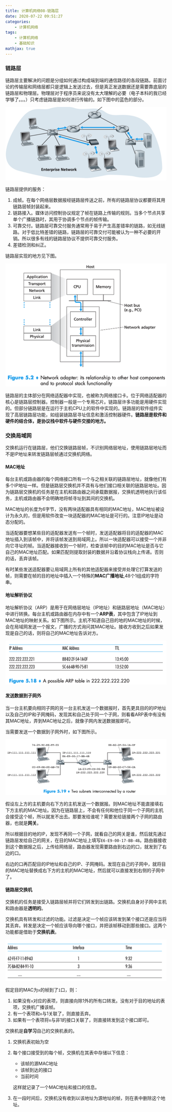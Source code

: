 ```yaml
---
title: 计算机网络08-链路层
date: 2020-07-22 09:51:27
categories:
	- 计算机网络
tags:
	- 计算机网络
	- 基础知识
mathjax: true
---
```


### 链路层

链路层主要解决的问题是分组如何通过构成端到端的通信路径的各段链路。前面讨论的传输层和网络层都只是逻辑上发送过去，但是真正发送数据还是需要靠底层的链路层和物理层。物理层对于程序员来说没有太大理解的必要（电子本科的我已经学够了。。。）只考虑链路层是如何进行传输的。如下图中的蓝色的部分。

<img src="计算机网络08-链路层/01.png" alt="image-20200722101047980" style="zoom: 50%;" />

链路层提供的服务：

1. 成帧。在每个网络层数据报经链路层传送之前，所有的链路层协议都要将其用链路层帧封装起来。
2. 链路接入。媒体访问控制协议规定了帧在链路上传输的规则。当多个节点共享单个广播链路时，其用于协调多个节点的帧传输。
3. 可靠交付。链路层可靠交付服务通常用于易于产生高差错率的链路，如无线链路。对于低比特差错的链路，链路层的可靠交付可能被认为一种不必要的开销。所以很多有线的链路层协议不提供可靠交付服务。
4. 差错检测和纠正。

链路层实现的地方见下图。

<img src="计算机网络08-链路层/02.png" alt="image-20200722102408611" style="zoom:50%;" />

链路层的主体部分在网络适配器中实现，也被称为网络接口卡。位于网络适配器的核心是链路层控制器。控制器一般是一个专用芯片。链路层许多功能是用硬件实现的。但部分链路层是在运行于主机CPU上的软件中实现的。链路层的软件组件实现了高层链路层功能，如组装链路层寻址信息和激活控制器硬件。**链路层是软件和硬件的结合体，是协议栈中软件与硬件交接的地方。**

### 交换局域网

交换机运行在链路层，他们交换链路层帧，不识别网络层地址，使用链路层地址而不是IP地址来转发链路层帧通过交换机网络。

#### MAC地址

每台主机或路由器的每个网络接口所有一个与之相关联的链路层地址，就像他们有多个IP地址一样。但是链路层交换机并不具有与他们接口相关联的链路层地址。因为链路层交换机的任务是在主机和路由器之间承载数据报，交换机透明地执行该任务，主机或路由器不会明确地将帧寻址到其间的交换机。

MAC地址的长度为6字节，没有两块适配器具有相同的MAC地址，MAC地址被设计为永久的，但是用软件改变一块适配器的MAC地址是可行的。注意IP地址是动态分配的。

当适配器要想某些目的适配器发送有一个帧时，发送适配器将目的适配器的MAC地址插入到该帧中，并将该帧发送到局域网上。所以一块适配器可以接受一个并非向它寻址的帧。当适配器接收到一个帧时，检查该帧中的目的MAC地址是否与它自己的MAC地址匹配。如果匹配则提取封装的数据并沿着协议栈向上传递。否则的话，丢弃该帧。

有时某些发送适配器要让局域网上所有的其他适配器来接受并处理它打算发送的帧，则需要在帧的目的地址中插入一个特殊的**MAC广播地址**,48个1组成的字符串。

#### 地址解析协议

地址解析协议（ARP）是用于在网络层地址（IP地址）和链路层地址（MAC地址）中进行转换。每台主机或路由器在内存中有一个**ARP表**，其中包含了IP地址到MAC地址的映射关系。如下图所示。主机不知道自己目的地的MAC地址的时候，会在局域网发送一个报文，广播的方式询问其MAC地址。接收方收到之后如果发现是自己的话，则将自己的MAC地址告诉对方。

<img src="计算机网络08-链路层/03.png" alt="image-20200722105234375" style="zoom:50%;" />

#### 发送数据到子网外

当一台主机要向相同子网的另一台主机发送一个数据报时，首先更具目的的IP地址以及自己的IP和子网掩码，发现其和自己处于同一个子网，则看看ARP表中有没有其MAC地址，弄到MAC地址之后，就像子网内发送数据报即可。

当需要发送一个数据到子网外时，如下图所示。

<img src="计算机网络08-链路层/04.png" alt="image-20200722105914923" style="zoom:50%;" />

假设左上方的主机要向右下方的主机发送一个数据报。则MAC地址不能直接填右下方主机的MAC地址。因为在链路层上，不会有任何和他位于同一个子网的主机会接受这个帧，所以就发不出去。那要发给谁呢？需要发给链接两个子网的路由器，也就是**网关**。

所以根据目的地的IP，发现不再同一个子网，就看自己的网关是谁，然后就先通过链路层发给自己的网关，在目的MAC地址上填写`E6-E9-00-17-BB-4B`。路由器接收到这个数据报之后，上传给网络层，路由器发现需要路由到右边的口，就发到了右边的口。

右边的口再匹配目的IP地址和自己的IP、子网掩码。发现在自己的子网中，就将目的MAC地址替换成右下方的主机的MAC地址，然后就可以直接发到右侧的子网中了。

#### 链路层交换机

交换机的任务是接受入链路层帧并将它们转发到出链路。交换机自身对子网中主机和路由器是**透明的**。

交换机具有转发和过滤的功能。过滤是决定一个帧应该转发到某个接口还是应当将其丢弃。转发是决定一个帧应该导向哪个接口，并把该帧移动到那些接口。这两个功能都是借助于**交换机表**。

<img src="计算机网络08-链路层/05.png" alt="image-20200722112445750" style="zoom: 67%;" />

假定目的MAC为`x`的帧到了`1`口，则：

1. 如果没有`x`对应的表项，则直接向除1外的所有口转发。没有对于目的地址的表项，交换机广播该帧。
2. 有一个表项和`x`与1关联了，则直接丢弃。
3. 如果有一个表项将`x`与非1的接口关联了，则直接转发到这个接口即可。

交换机是**自学习**自己的交换机表的。

1. 交换机表初始为空

2. 每个接口接受到的每个帧，交换机在其表中存储以下信息：

   - 该帧的源MAC地址
   - 该帧到达的接口
   - 当前时间

   这样就记录了一个MAC地址和接口的信息。

3. 在一段时间后，交换机没有收到以该地址为源地址的帧，则在表中删除这个地址。

